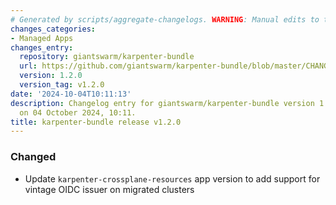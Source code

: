 ```yaml
---
# Generated by scripts/aggregate-changelogs. WARNING: Manual edits to this files will be overwritten.
changes_categories:
- Managed Apps
changes_entry:
  repository: giantswarm/karpenter-bundle
  url: https://github.com/giantswarm/karpenter-bundle/blob/master/CHANGELOG.md#120---2024-10-04
  version: 1.2.0
  version_tag: v1.2.0
date: '2024-10-04T10:11:13'
description: Changelog entry for giantswarm/karpenter-bundle version 1.2.0, published
  on 04 October 2024, 10:11.
title: karpenter-bundle release v1.2.0
---
```


### Changed
- Update `karpenter-crossplane-resources` app version to add support for vintage OIDC issuer on migrated clusters
